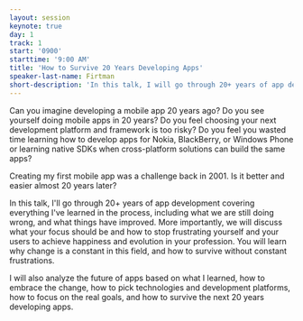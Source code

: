 ```yaml
---
layout: session
keynote: true
day: 1
track: 1
start: '0900'
starttime: '9:00 AM'
title: 'How to Survive 20 Years Developing Apps'
speaker-last-name: Firtman
short-description: 'In this talk, I will go through 20+ years of app dev covering everything I have learned in the process: What we are still doing wrong? What has improved? We will discuss what your focus should be and how to stop frustrating yourself (and your users)'
---
```


Can you imagine developing a mobile app 20 years ago? Do you see yourself doing mobile apps in 20 years? Do you feel choosing your next development platform and framework is too risky? Do you feel you wasted time learning how to develop apps for Nokia, BlackBerry, or Windows Phone or learning native SDKs when cross-platform solutions can build the same apps?

Creating my first mobile app was a challenge back in 2001. Is it better and easier almost 20 years later?

In this talk, I'll go through 20+ years of app development covering everything I've learned in the process, including what we are still doing wrong, and what things have improved. More importantly, we will discuss what your focus should be and how to stop frustrating yourself and your users to achieve happiness and evolution in your profession. You will learn why change is a constant in this field, and how to survive without constant frustrations.

I will also analyze the future of apps based on what I learned, how to embrace the change, how to pick technologies and development platforms, how to focus on the real goals, and how to survive the next 20 years developing apps.
